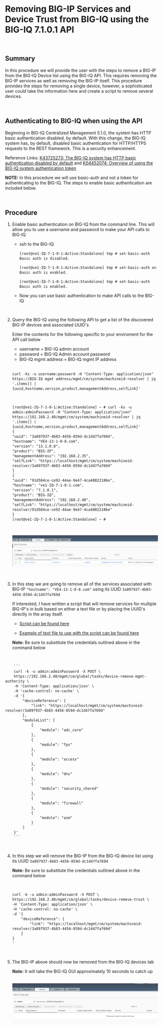 # Removing BIG-IP Services and Device Trust from BIG-IQ using the BIG-IQ 7.1.0.1 API

<br/>  

## Summary  

In this procedure we will provide the user with the steps to remove a BIG-IP from the BIG-IQ Device list using the BIG-IQ API.  This requires removing the BIG-IP services as well as removing the BIG-IP itself.  This procedure provides the steps for removing a single device, however, a sophisticated user could take the information here and create a script to remove several devices.  


<br/>  

## Authenticating to BIG-IQ when using the API  

Beginning in BIG-IQ Centralized Management 5.1.0, the system has HTTP basic authentication disabled, by default.  With this change, the BIG-IQ system has, by default, disabled basic authentication for HTTP/HTTPS requests to the REST framework. This is a security enhancement.  

Reference Links: [K43725273: The BIG-IQ system has HTTP basic authentication disabled by default](https://support.f5.com/csp/article/K43725273) and [K04452074: Overview of using the BIG-IQ system authentication token](https://support.f5.com/csp/article/K04452074)  


__NOTE:__  In this procedure we will use basic-auth and not a token for authenticating to the BIG-IQ.  The steps to enable basic authentication are included below.  

<br/>  

## Procedure  

1.  Enable basic authentication on BIG-IQ from the command line.  This will allow you to use a username and password to make your API calls to BIG-IQ  

    - ssh to the BIG-IQ  

        ```
        [root@ve1-IQ-7-1-0-1:Active:Standalone] tmp # set-basic-auth
        Basic auth is disabled.
        ```  

        ```
        [root@ve1-IQ-7-1-0-1:Active:Standalone] tmp # set-basic-auth on
        Basic auth is enabled.
        ```  
        ```
        [root@ve1-IQ-7-1-0-1:Active:Standalone] tmp # set-basic-auth
        Basic auth is enabled.
        ```

    - Now you can use basic authentication to make API calls to the BIG-IQ

<br/>  

2.  Query the BIG-IQ using the following API to get a list of the discovered BIG-IP devices and associated UUID's  

    Enter the contents for the following specific to your enviroment for the API call below  
    - username = BIG-IQ admin account  
    - password = BIG-IQ Admin account password
    - BIG-IQ mgmt address = BIG-IQ mgmt IP address
    <br/>  

    ```
    curl -ks -u username:password -H "Content-Type: application/json" https://BIG-IQ mgmt address/mgmt/cm/system/machineid-resolver | jq '.items[] | {uuid,hostname,version,product,managementAddress,selfLink}'
    ```
    <br/>  

    ```
    [root@ve1-IQ-7-1-0-1:Active:Standalone] ~ # curl -ks -u admin:adminPassword -H "Content-Type: application/json" https://192.168.2.40/mgmt/cm/system/machineid-resolver | jq '.items[] | {uuid,hostname,version,product,managementAddress,selfLink}'
    {
    "uuid": "3a897937-4b83-4456-859d-dc1d47fa769d",
    "hostname": "VE4-13-1-0-8.com",
    "version": "13.1.0.8",
    "product": "BIG-IP",
    "managementAddress": "192.168.2.35",
    "selfLink": "https://localhost/mgmt/cm/system/machineid-resolver/3a897937-4b83-4456-859d-dc1d47fa769d"
    }
    {
    "uuid": "91d584ce-ce92-44ae-9e47-4ca48822186e",
    "hostname": "ve1-IQ-7-1-0-1.com",
    "version": "7.1.0.1",
    "product": "BIG-IQ",
    "managementAddress": "192.168.2.40",
    "selfLink": "https://localhost/mgmt/cm/system/machineid-resolver/91d584ce-ce92-44ae-9e47-4ca48822186e"
    }
    [root@ve1-IQ-7-1-0-1:Active:Standalone] ~ #
    ```  
    <br/>  

    ![BIG-IQ Device List Image](https://github.com/grmarxer/Misc-Documentation/blob/master/BIG-IQ_API/Remove_services_and_trust_for_BIG-IP/illustrations/BIG-IP_device_to_be_removed.png)  


<br/>  

3.   In this step we are going to remove all of the services associated with BIG-IP `"hostname": "VE4-13-1-0-8.com"` using its UUID `3a897937-4b83-4456-859d-dc1d47fa769d`  

        If interested, I have written a script that will remove services for multiple BIG-IP's in bulk based on either a text file or by placing the UUID's directly in the array itself.  

        - [Script can be found here](https://github.com/grmarxer/Misc-Documentation/blob/master/BIG-IQ_API/Remove_services_and_trust_for_BIG-IP/scripts/Remove_services_in_bulk_from_IQ_script.sh)  

        - [Example of text file to use with the script can be found here](https://github.com/grmarxer/Misc-Documentation/blob/master/BIG-IQ_API/Remove_services_and_trust_for_BIG-IP/scripts/machineId_file.txt)  



        __Note:__ Be sure to substitute the credentials outlined above in the command below  

<br/>  


        ```
        curl -k -u admin:adminPassword -X POST \
        https://192.168.2.40/mgmt/cm/global/tasks/device-remove-mgmt-authority \
        -H 'Content-Type: application/json' \
        -H 'cache-control: no-cache' \
        -d '{
            "deviceReference": {
                "link": "https://localhost/mgmt/cm/system/machineid-resolver/3a897937-4b83-4456-859d-dc1d47fa769d"
            },
            "moduleList": [
                {
                    "module": "adc_core"
                },
                {
                    "module": "fps"
                },
                {
                    "module": "access"
                },
                {
                    "module": "dns"
                },
                {
                    "module": "security_shared"
                },
                {
                    "module": "firewall"
                },
                {
                    "module": "asm"
                }
            ]
        }'
        ```  
<br/>  

4. In this step we will remove the BIG-IP from the BIG-IQ device list using its UUID `3a897937-4b83-4456-859d-dc1d47fa769d`  

    __Note:__ Be sure to substitute the credentials outlined above in the command below  

    <br/>  

    ```
    curl -k -u admin:adminPassword -X POST \
    https://192.168.2.40/mgmt/cm/global/tasks/device-remove-trust \
    -H 'Content-Type: application/json' \
    -H 'cache-control: no-cache' \
    -d '{
        "deviceReference": {
            "link": "https://localhost/mgmt/cm/system/machineid-resolver/3a897937-4b83-4456-859d-dc1d47fa769d"
        }
    }
    '
    ```  
<br/>  

5. The BIG-IP above should now be removed from the BIG-IQ devices tab  

    __Note:__  It will take the BIG-IQ GUI approximately 10 seconds to catch up  
    <br/>  

    ![After BIG-IP Removed Image](https://github.com/grmarxer/Misc-Documentation/blob/master/BIG-IQ_API/Remove_services_and_trust_for_BIG-IP/illustrations/after_device_removed.png)  




